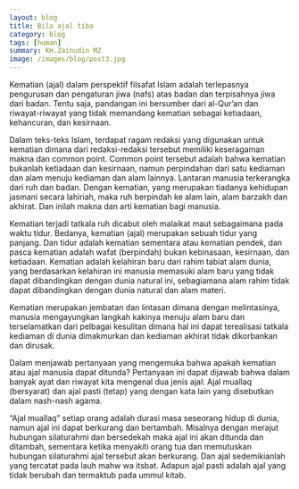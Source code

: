 ```yaml
---
layout: blog
title: Bila ajal tiba
category: blog
tags: [human]  
summary: KH.Zainudin MZ
image: /images/blog/post3.jpg
---
```


Kematian (ajal) dalam perspektif filsafat Islam adalah terlepasnya pengurusan dan pengaturan jiwa (nafs) atas badan dan terpisahnya jiwa dari badan. Tentu saja, pandangan ini bersumber dari al-Qur’an dan riwayat-riwayat yang tidak memandang kematian sebagai ketiadaan, kehancuran, dan kesirnaan.

Dalam teks-teks Islam, terdapat ragam redaksi yang digunakan untuk kematian dimana dari redaksi-redaksi tersebut memiliki keseragaman makna dan common point.  Common point tersebut adalah bahwa kematian bukanlah ketiadaan dan kesirnaan, namun perpindahan dari satu kediaman dan alam menuju kediaman dan alam lainnya. Lantaran manusia terkerangka dari ruh dan badan. Dengan kematian, yang merupakan tiadanya kehidupan jasmani secara lahiriah, maka ruh berpindah ke alam lain, alam barzakh dan akhirat. Dan inilah makna dan arti kematian bagi manusia.

Kematian terjadi tatkala ruh dicabut oleh malaikat maut sebagaimana pada waktu tidur. Bedanya, kematian (ajal) merupakan sebuah tidur yang panjang. Dan tidur adalah kematian sementara atau kematian pendek, dan pasca kematian adalah wafat (berpindah) bukan kebinasaan, kesirnaan, dan ketiadaan. Kematian adalah kelahiran baru dari rahim tabiat alam dunia, yang berdasarkan kelahiran ini manusia memasuki alam baru yang tidak dapat dibandingkan dengan dunia natural ini, sebagiamana alam rahim tidak dapat dibandingkan dengan dunia natural dan alam materi.

Kematian merupakan jembatan dan lintasan dimana dengan melintasinya, manusia mengayungkan langkah kakinya menuju alam baru dan terselamatkan dari pelbagai kesulitan dimana hal ini dapat terealisasi tatkala kediaman di dunia dimakmurkan dan kediaman akhirat tidak dikorbankan dan dirusak.

Dalam menjawab pertanyaan yang mengemuka bahwa apakah kematian atau ajal manusia dapat ditunda? Pertanyaan ini dapat dijawab bahwa dalam banyak ayat dan riwayat kita mengenal dua jenis ajal: Ajal muallaq (bersyarat) dan ajal pasti (tetap) yang dengan kata lain yang disebutkan dalam nash-nash agama.

“Ajal muallaq” setiap orang adalah durasi masa seseorang hidup di dunia, namun ajal ini dapat berkurang dan bertambah. Misalnya dengan merajut hubungan silaturahmi dan bersedekah maka ajal ini akan ditunda dan ditambah,  sementara ketika menyakiti orang tua dan memutuskan hubungan silaturahmi ajal tersebut akan berkurang. Dan ajal sedemikianlah yang tercatat pada lauh mahw wa itsbat. Adapun ajal pasti adalah ajal yang tidak berubah dan termaktub pada ummul kitab.
